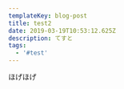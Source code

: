 ```yaml
---
templateKey: blog-post
title: test2
date: 2019-03-19T10:53:12.625Z
description: てすと
tags:
  - '#test'
---
```

ほげほげ
